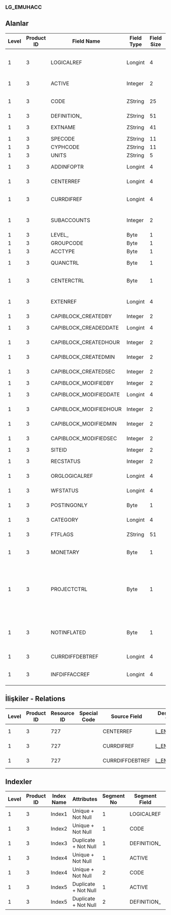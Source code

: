 ### LG_EMUHACC

## Alanlar

**Level**|**Product ID**|**Field Name**|**Field Type**|**Field Size**|**Field Offset**|**Türkçe Açıklama**|**Expression**
-----|-----|-----|-----|-----|-----|-----|-----
1|3|LOGICALREF|Longint|4|0|Genel Muhasebe Hesabı Log. Ref.|General Ledger Account Logical Reference
1|3|ACTIVE|Integer|2|4|Kullanım durumu|Usage Status
1|3|CODE|ZString|25|6|Genel Muhasebe Hesap Kodu|General Ledger Account Code
1|3|DEFINITION_|ZString|51|31|Açıklama|Description
1|3|EXTNAME|ZString|41|82|İkinci açıklama|Second Description
1|3|SPECODE|ZString|11|123|Özel Kod|Aux. Code
1|3|CYPHCODE|ZString|11|134|Yetki Kodu|Auth. Code
1|3|UNITS|ZString|5|145|Birim|Unit
1|3|ADDINFOPTR|Longint|4|150|Ek Bilgi Ref.|Data Extension File Reference
1|3|CENTERREF|Longint|4|154|Masraf Merkezi Ref.|Overhead Pool Reference
1|3|CURRDIFREF|Longint|4|158|Döviz Kuru Farkı Hes. Ref.|Exchange Rate Difference Account Reference
1|3|SUBACCOUNTS|Integer|2|162|Alt Hesap Sayısı (Bayi Kullanımı)|Count of Subaccounts (Internal Usage)
1|3|LEVEL_|Byte|1|164|Seviye|Level (Internal Usage)
1|3|GROUPCODE|Byte|1|165|Grup Kodu|Group Code
1|3|ACCTYPE|Byte|1|166|Hesap Türü|Account Type
1|3|QUANCTRL|Byte|1|167|Seviye Kontrolü|Level Control
1|3|CENTERCTRL|Byte|1|168|Masraf Merkezi Kontrolü|Overhead Pool Control
1|3|EXTENREF|Longint|4|169|Dosya Uzantısı Referansı|Extension File Reference
1|3|CAPIBLOCK_CREATEDBY|Integer|2|173|Oluşturan|Created By
1|3|CAPIBLOCK_CREADEDDATE|Longint|4|175|Oluşturulma Tarihi|Created Date
1|3|CAPIBLOCK_CREATEDHOUR|Integer|2|179|Oluşturulma Saati|Created Hour
1|3|CAPIBLOCK_CREATEDMIN|Integer|2|181|Oluşturulma Dakikası|Created Minute
1|3|CAPIBLOCK_CREATEDSEC|Integer|2|183|Oluşturulma Saniyesi|Created Second
1|3|CAPIBLOCK_MODIFIEDBY|Integer|2|185|Değiştiren|Modified By
1|3|CAPIBLOCK_MODIFIEDDATE|Longint|4|187|Değiştirilme Tarihi|Modified Date
1|3|CAPIBLOCK_MODIFIEDHOUR|Integer|2|191|Değiştirilme Saati|Modified Hour
1|3|CAPIBLOCK_MODIFIEDMIN|Integer|2|193|Değiştirilme Dakikası|Modified Minute
1|3|CAPIBLOCK_MODIFIEDSEC|Integer|2|195|Değiştirilme Saniyesi|Modified Second
1|3|SITEID|Integer|2|197|Veri Merkezi|Data Processing Site
1|3|RECSTATUS|Integer|2|199|Kayıt Durumu|Record Status
1|3|ORGLOGICALREF|Longint|4|201|Orijinal Kayıt Log. Ref.|Original Record Logical Reference
1|3|WFSTATUS|Longint|4|205|Kullanımda Değil|Not In Use
1|3|POSTINGONLY|Byte|1|209|Kullanımda Değil|Not In Use
1|3|CATEGORY|Longint|4|210|Kullanımda Değil|Not In Use
1|3|FTFLAGS|ZString|51|214|Kullanımda Değil|Not In Use
1|3|MONETARY|Byte|1|265|Parasal / Parasal Olmayan|Monetary Item / Nonmonetary Item
1|3|PROJECTCTRL|Byte|1|266|Proje kontrol; 0=İşleme devam edilecek; 1= Kullanıcı uyarılacak; 2= İşlem durdurulacak|Project Control;0=Proceed;1=Warn user;2=Block
1|3|NOTINFLATED|Byte|1|267|Enflasyon Hesaplama İşareti; 0=Birleştir; 1=Birleştirme|Inflation Calculation Flag;0=Join;1=Not Join
1|3|CURRDIFFDEBTREF|Longint|4|268|EMUHACC LOGICALREF|EMUHACC LOGICALREF
1|3|INFDIFFACCREF|Longint|4|272|Enflasyon Fark Hesabı Ref.|Inflation Difference Account Reference

## İlişkiler - Relations

**Level**|**Product ID**|**Resource ID**|**Special Code**|**Source Field**|**Destination Table**|**Destination Field**|**Relation Type**|**Extra Condition**
-----|-----|-----|-----|-----|-----|-----|-----|-----
1|3|727||CENTERREF|[L_EMCENTER](../LG_EMCENTER "L_EMCENTER")|LOGICALREF|one-to-one|
1|3|727||CURRDIFREF|[L_EMUHACC](../LG_EMUHACC "L_EMUHACC")|LOGICALREF|one-to-one|
1|3|727||CURRDIFFDEBTREF|[L_EMUHACC](../LG_EMUHACC "L_EMUHACC")|LOGICALREF|one-to-one|

## Indexler

**Level**|**Product ID**|**Index Name**|**Attributes**|**Segment No**|**Segment Field**|**Sense**
-----|-----|-----|-----|-----|-----|-----
1|3|Index1|Unique + Not Null|1|LOGICALREF|Ascending
1|3|Index2|Unique + Not Null|1|CODE|Ascending
1|3|Index3|Duplicate + Not Null|1|DEFINITION_|Ascending
1|3|Index4|Unique + Not Null|1|ACTIVE|Ascending
1|3|Index4|Unique + Not Null|2|CODE|Ascending
1|3|Index5|Duplicate + Not Null|1|ACTIVE|Ascending
1|3|Index5|Duplicate + Not Null|2|DEFINITION_|Ascending
